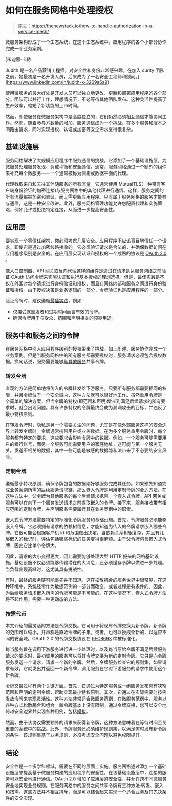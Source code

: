 # 如何在服务网格中处理授权

> 原文：<https://thenewstack.io/how-to-handle-authorization-in-a-service-mesh/>

微服务架构形成了一个生态系统，在这个生态系统中，应用程序的各个小部分协作完成一个业务案例。

 [朱迪思·卡勒

Judith 是一名产品营销工程师，对安全性和身份非常感兴趣。在加入 curity 团队之前，她最初是一名开发人员，后来成为了一名安全工程师和顾问。](https://www.linkedin.com/in/judith-k-3269a6a9) 

使用微服务的最大好处是开发人员可以独立地更改、更新和部署应用程序的各个部分。团队可以并行工作，理想情况下，不必等待其他团队发布。这种灵活性提高了生产效率，缩短了新功能的上市时间。

然而，即使服务在微服务架构中是高度独立的，它们仍然必须相互通信才能协同工作。然而，随着参与方数量的增加，服务通信成为一个挑战。在多个服务和版本之间路由请求，同时实现授权、认证或加密等安全需求变得很复杂。

## 基础设施层

服务网格解决了大规模应用程序中服务通信的挑战。它添加了一个基础设施层，为微服务处理服务发现、负载平衡和安全通信。通常，服务网格通过一个额外的组件来补充每个微服务——一个通常被称为侧柜或数据平面的代理。

代理截取来自和去往其伴随服务的所有流量。它通常使用 MutualTLS(一种带有客户端身份验证的加密连接)与服务网格中的其他代理进行通信。这样，服务之间的所有流量都被加密和验证，而无需更新应用程序。只有属于服务网格的服务才能参与通信，这是一种安全改进。此外，服务网格管理功能允许您配置代理和实施策略，例如允许或拒绝特定连接，从而进一步提高安全性。

## 应用层

要实现一个[零信任架构](https://curity.io/resources/learn/zero-trust-overview/)，你必须考虑几层安全。应用程序不应该盲目地信任一个请求，即使它是通过加密线路接收的。它必须验证请求是合法的，并确保数据访问在应用程序级别是安全的。在应用层实现认证和授权的一个成熟的协议是 [OAuth 2.0](https://curity.io/product/token-service/?=use-cases?tab=mesh) 。

像入口控制器、API 网关或反向代理这样的组件是通过在请求到达服务网络之前验证 OAuth 访问令牌来实施认证和执行基本授权的理想选择。但是，最佳实践是不仅在外围对每个请求进行身份验证和授权，而且在网络内部和服务之间进行身份验证和授权。由于授权决策是业务逻辑的一部分，令牌验证也是应用程序的一部分。

验证令牌时，建议遵循[最佳实践](https://curity.io/resources/learn/jwt-best-practices/)，例如:

*   仅接受就颁发者和过期时间而言有效的令牌。
*   确保令牌用于与受众、范围和声明相关的预期用途。

## 服务中和服务之间的令牌

在服务网格中引入应用程序级别的授权带来了挑战。如上所述，服务协作完成一个业务案例。但是当服务网格中的所有服务都需要授权时，服务请求必须包含授权数据。换句话说，服务需要能够[与其他服务](https://curity.io/resources/learn/token-sharing)共享令牌。

### 转发令牌

直观的方法是简单地将传入的令牌转发给下游服务。只要所有服务都需要相同的权限，并且令牌位于一个安全域内，这种方法就可以很好地工作。虽然重用令牌是一个简单的解决方案，但当令牌的特权(即范围和声明)增长到满足后续请求的所有要求时，就会出现问题。具有许多特权的令牌最终会成为漏洞攻击的目标，并违反了最小特权原则。

在转发令牌时，隐私是另一个需要关注的问题，尤其是在像外部服务这样的安全边界上转发令牌时。令牌通常携带用户或业务数据。在为多个服务重用令牌时，每个服务都有特定的要求，这些要求会影响令牌中的数据。例如，一个服务可能需要用户的银行账号，而另一个服务可能需要用户的家庭地址，这可能与第一个服务无关。发送不相关的数据，其中一些可能是敏感的数据隐私法带来了不必要的安全风险。

### 定制令牌

遵循最小特权原则，确保令牌包含的数据刚好够服务完成其任务。如果预先知道完成业务案例所需的后续服务请求链，那么嵌入令牌是利用定制令牌的合适方法。在这种方法中，父令牌为其他服务的每个后续请求携带一个嵌入式令牌。API 网关或服务可以在向下一个服务发送请求之前提取嵌入的令牌。接下来，服务接收带有相应范围的定制令牌，并声明服务需要履行其在业务案例中的职责。

嵌入式令牌方法需要特定的标准化令牌服务和基础设施。首先，令牌服务必须能够嵌入令牌。它必须拥有请求的依赖树信息，才能知道为传入的令牌请求嵌入哪些令牌。它很可能会根据客户机 id 和范围做出决定。当依赖关系树很复杂，并且有几层嵌入的标记时，评估包括哪些标记的任务变得很麻烦。由于父令牌包含嵌入式令牌，因此它比单个令牌大。

因此，请求的大小变得更大，因此需要能够处理大型 HTTP 报头的网络基础设施。基础设施不仅必须能够传输潜在的大消息，还必须缓存令牌以供进一步处理。当负载出现高峰时，这尤其具有挑战性。

有时，最终的服务链可能事先并不知道。这在松散耦合的服务世界中很常见，在这种环境中，系统经常作为敏捷范例的一部分而改变，或者过程是有条件的。因此，为后续服务请求嵌入所需的令牌可能是不可能的。在这种情况下，嵌入式令牌方法将不起作用，需要一种更动态的方法。

### 按需代币

本文介绍的最灵活的方法是令牌交换。它可用于将现有令牌交换为新令牌。新令牌的范围可以缩小，并声称是原始令牌的子集。或者，也可以换成全新的，以适应不同的安全域。OAuth 2.0 的令牌交换协议在 [RFC8693](https://www.rfc-editor.org/info/rfc8693) 中被标准化。

每当服务旨在调用下游服务进行进一步处理时，以及每当原始令牌不满足后续服务请求的要求时，最初调用的服务可以将其令牌交换为新的定制令牌。它只是向令牌服务发送一个请求，请求一个新的令牌。然后，令牌服务检查它的规则集，如果请求有效，它就发出并返回一个新令牌，调用服务在它对下游服务的请求中使用这个新令牌。

令牌交换过程有两个关键方面。首先，它通过为特定服务或一组服务发布具有狭窄范围和声明的定制令牌，帮助实现最小特权原则。其次，它通过在实际需要时按需发放令牌来实现灵活性。这种方法非常适合微服务范例，在微服务范例中，服务以各种方式松散耦合和组合。新令牌基本上没有限制。通过令牌交换，您可以安全地跨越安全边界并实现各种用例，包括[模拟](https://curity.io/resources/learn/impersonation-flow-approaches/)。

然而，由于该协议需要额外的请求来获得新令牌，这种方法意味着在等待时间至关重要的系统中的挑战。此外，令牌服务还必须维护规则集，以满足何时发布新令牌的条件。该规则集基于业务规则，必须考虑安全问题以避免权限提升。

## 结论

安全性是一个多学科领域，需要在不同的层面上实施。服务网格通过添加一个基础设施层来提高基于微服务构建的应用程序的安全性，在该基础设施层中，连接的服务可以安全地进行通信。OAuth 2.0 增加了应用层的安全性，并允许跨不同微服务安全地实现业务规则。在服务网格中的服务之间共享令牌有三种方法:转发、嵌入和按需。这些方法并不相互排斥，而是可以结合起来实现一个适合业务及其先决条件的安全实现。

<svg xmlns:xlink="http://www.w3.org/1999/xlink" viewBox="0 0 68 31" version="1.1"><title>Group</title> <desc>Created with Sketch.</desc></svg>